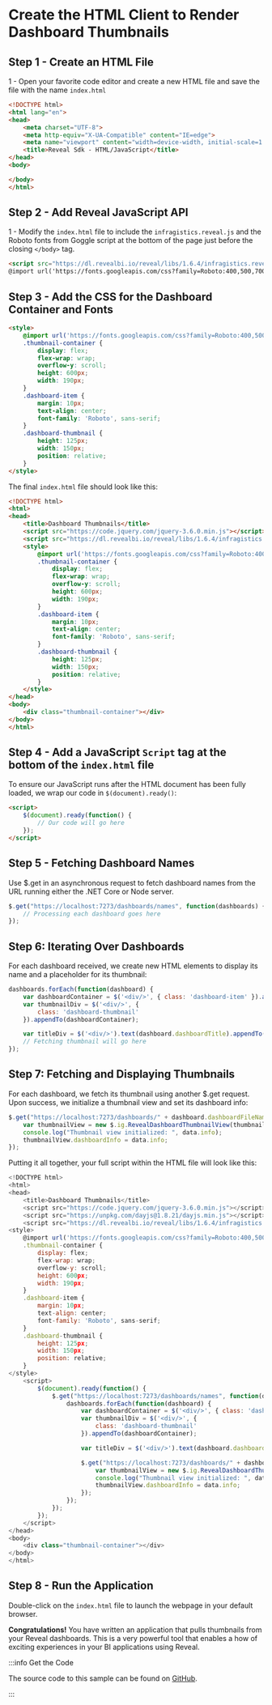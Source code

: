 # Create the HTML Client to Render Dashboard Thumbnails

## Step 1 - Create an HTML File 

1 - Open your favorite code editor and create a new HTML file and save the file with the name `index.html`

```html title="index.html"
<!DOCTYPE html>
<html lang="en">
<head>
    <meta charset="UTF-8">
    <meta http-equiv="X-UA-Compatible" content="IE=edge">
    <meta name="viewport" content="width=device-width, initial-scale=1.0">
    <title>Reveal Sdk - HTML/JavaScript</title>  
</head>
<body>

</body>
</html>
```

## Step 2 - Add Reveal JavaScript API

1 - Modify the `index.html` file to include the `infragistics.reveal.js`  and the Roboto fonts from Goggle script at the bottom of the page just before the closing `</body>` tag.

```html
<script src="https://dl.revealbi.io/reveal/libs/1.6.4/infragistics.reveal.js"></script>
@import url('https://fonts.googleapis.com/css?family=Roboto:400,500,700&display=swap');
```

## Step 3 - Add the CSS for the Dashboard Container and Fonts

```html
<style>
    @import url('https://fonts.googleapis.com/css?family=Roboto:400,500,700&display=swap');
    .thumbnail-container {
        display: flex;
        flex-wrap: wrap;
        overflow-y: scroll;
        height: 600px; 
        width: 190px;
    }
    .dashboard-item {
        margin: 10px;
        text-align: center;
        font-family: 'Roboto', sans-serif;
    }
    .dashboard-thumbnail {
        height: 125px;
        width: 150px;
        position: relative;
    }
</style>
```

The final `index.html` file should look like this:

```html title="index.html"
<!DOCTYPE html>
<html>
<head>
    <title>Dashboard Thumbnails</title>
    <script src="https://code.jquery.com/jquery-3.6.0.min.js"></script>
    <script src="https://dl.revealbi.io/reveal/libs/1.6.4/infragistics.reveal.js"></script>
    <style>
        @import url('https://fonts.googleapis.com/css?family=Roboto:400,500,700&display=swap');
        .thumbnail-container {
            display: flex;
            flex-wrap: wrap;
            overflow-y: scroll;
            height: 600px; 
            width: 190px;
        }
        .dashboard-item {
            margin: 10px;
            text-align: center;
            font-family: 'Roboto', sans-serif;
        }
        .dashboard-thumbnail {
            height: 125px;
            width: 150px;
            position: relative;
        }
    </style>
</head>
<body>
    <div class="thumbnail-container"></div>
</body>
</html>
```

## Step 4 - Add a JavaScript `Script` tag at the bottom of the `index.html` file

To ensure our JavaScript runs after the HTML document has been fully loaded, we wrap our code in `$(document).ready()`:

```html
<script>
    $(document).ready(function() {
        // Our code will go here
    });
</script>

```

## Step 5 - Fetching Dashboard Names
Use $.get in an asynchronous request to fetch dashboard names from the URL running either the .NET Core or Node server. 

```javascript
$.get("https://localhost:7273/dashboards/names", function(dashboards) {
    // Processing each dashboard goes here
});
```


## Step 6: Iterating Over Dashboards
For each dashboard received, we create new HTML elements to display its name and a placeholder for its thumbnail:

```javascript
dashboards.forEach(function(dashboard) {
    var dashboardContainer = $('<div/>', { class: 'dashboard-item' }).appendTo('.thumbnail-container');
    var thumbnailDiv = $('<div/>', {
        class: 'dashboard-thumbnail'
    }).appendTo(dashboardContainer);

    var titleDiv = $('<div/>').text(dashboard.dashboardTitle).appendTo(dashboardContainer);
    // Fetching thumbnail will go here
});
```

## Step 7: Fetching and Displaying Thumbnails
For each dashboard, we fetch its thumbnail using another $.get request. Upon success, we initialize a thumbnail view and set its dashboard info:

```javascript
$.get("https://localhost:7273/dashboards/" + dashboard.dashboardFileName + "/thumbnail", function(data) {
    var thumbnailView = new $.ig.RevealDashboardThumbnailView(thumbnailDiv[0]);
    console.log("Thumbnail view initialized: ", data.info);
    thumbnailView.dashboardInfo = data.info;
});
```

Putting it all together, your full script within the HTML file will look like this:

```javascript
<!DOCTYPE html>
<html>
<head>
    <title>Dashboard Thumbnails</title>
    <script src="https://code.jquery.com/jquery-3.6.0.min.js"></script>
    <script src="https://unpkg.com/dayjs@1.8.21/dayjs.min.js"></script>
    <script src="https://dl.revealbi.io/reveal/libs/1.6.4/infragistics.reveal.js"></script>
<style>
    @import url('https://fonts.googleapis.com/css?family=Roboto:400,500,700&display=swap');
    .thumbnail-container {
        display: flex;
        flex-wrap: wrap;
        overflow-y: scroll;
        height: 600px; 
        width: 190px;
    }
    .dashboard-item {
        margin: 10px;
        text-align: center;
        font-family: 'Roboto', sans-serif;
    }
    .dashboard-thumbnail {
        height: 125px;
        width: 150px;
        position: relative;
    }
</style>
    <script>
        $(document).ready(function() {
            $.get("https://localhost:7273/dashboards/names", function(dashboards) {
                dashboards.forEach(function(dashboard) {
                    var dashboardContainer = $('<div/>', { class: 'dashboard-item' }).appendTo('.thumbnail-container');
                    var thumbnailDiv = $('<div/>', {
                        class: 'dashboard-thumbnail'
                    }).appendTo(dashboardContainer);

                    var titleDiv = $('<div/>').text(dashboard.dashboardTitle).appendTo(dashboardContainer);

                    $.get("https://localhost:7273/dashboards/" + dashboard.dashboardFileName + "/thumbnail", function(data) {
                        var thumbnailView = new $.ig.RevealDashboardThumbnailView(thumbnailDiv[0]);
                        console.log("Thumbnail view initialized: ", data.info);
                        thumbnailView.dashboardInfo = data.info;
                    });
                });
            });
        });
    </script>
</head>
<body>
    <div class="thumbnail-container"></div>
</body>
</html>
```


## Step 8 - Run the Application

Double-click on the `index.html` file to launch the webpage in your default browser.


**Congratulations!** You have written an application that pulls thumbnails from your Reveal dashboards.  This is a very powerful tool that enables a how of exciting experiences in your BI applications using Reveal.

:::info Get the Code

The source code to this sample can be found on [GitHub](https://github.com/jberes/ThumbnailBuilder/tree/main/client).

:::
